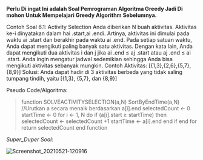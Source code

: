 **Perlu Di ingat Ini adalah Soal Pemrograman Algoritma Greedy
Jadi Di mohon Untuk Mempelajari Greedy Algorithm Sebelumnya.**

Contoh Soal 6.1: Activity Selection
Anda diberikan N buah aktivitas. Aktivitas ke-i dinyatakan dalam hai
.start,ai
.endi. Artinya,
aktivitas ini dimulai pada waktu ai
.start dan berakhir pada waktu ai
.end. Pada setiap
satuan waktu, Anda dapat mengikuti paling banyak satu aktivitas. Dengan kata lain, Anda
dapat mengikuti dua aktivitas i dan j jika ai
.end ≤ aj
.start atau aj
.end ≤ ai
.start. Anda ingin
mengatur jadwal sedemikian sehingga Anda bisa mengikuti aktivitas sebanyak mungkin.
Contoh
Aktivitas: [{1,3},{2,6},{5,7},{8,9}]
Solusi: Anda dapat hadir di 3 aktivitas berbeda yang tidak saling tumpang tindih, yaitu [{1,3},
{5,7}, dan {8,9}]

Pseudo Code/Algoritma:

> function SOLVEACTIVITYSELECTION(a,N)
> SortByEndTime(a,N) //Urutkan a secara menaik berdasarkan a[i].end
> selectedCount ← 0
> startTime ← 0
> for i ← 1, N do
> if (a[i].start ≥ startTime) then
> selectedCount ← selectedCount +1
> startTime ← a[i].end
> end if
> end for
> return selectedCount
> end function

*Super_Duper Soal*:

![Screenshot_20210521-120916](https://user-images.githubusercontent.com/70132549/119085993-f7960c80-ba2e-11eb-9b16-1bdacdcea3f8.png)


